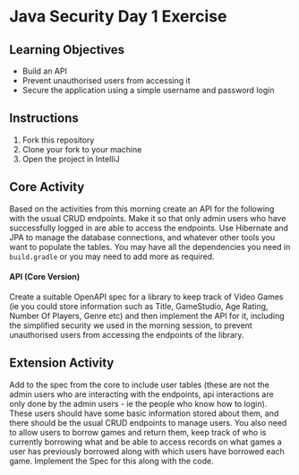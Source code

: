 # Java Security Day 1 Exercise

## Learning Objectives
- Build an API
- Prevent unauthorised users from accessing it
- Secure the application using a simple username and password login

## Instructions

1. Fork this repository
2. Clone your fork to your machine
3. Open the project in IntelliJ

## Core Activity

Based on the activities from this morning create an API for the following with the usual CRUD endpoints. Make it so that only admin users who have successfully logged in are able to access the endpoints. Use Hibernate and JPA to manage the database connections, and whatever other tools you want to populate the tables. You may have all the dependencies you need in `build.gradle` or you may need to add more as required. 

#### API (Core Version)

Create a suitable OpenAPI spec for a library to keep track of Video Games (ie you could store information such as Title, GameStudio, Age Rating, Number Of Players, Genre etc) and then implement the API for it, including the simplified security we used in the morning session, to prevent unauthorised users from accessing the endpoints of the library.

## Extension Activity

Add to the spec from the core to include user tables (these are not the admin users who are interacting with the endpoints, api interactions are only done by the admin users -  ie the people who know how to login). These users should have some basic information stored about them, and there should be the usual CRUD endpoints to manage users. You also need to allow users to borrow games and return them, keep track of who is currently borrowing what and be able to access records on what games a user has previously borrowed along with which users have borrowed each game. Implement the Spec for this along with the code.



